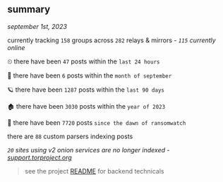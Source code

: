 
## summary
_september 1st, 2023_

currently tracking `158` groups across `282` relays & mirrors - _`115` currently online_

⏲ there have been `47` posts within the `last 24 hours`

🦈 there have been `6` posts within the `month of september`

🪐 there have been `1287` posts within the `last 90 days`

🏚 there have been `3030` posts within the `year of 2023`

🦕 there have been `7720` posts `since the dawn of ransomwatch`

there are `88` custom parsers indexing posts

_`20` sites using v2 onion services are no longer indexed - [support.torproject.org](https://support.torproject.org/onionservices/v2-deprecation/)_

> see the project [README](https://github.com/joshhighet/ransomwatch#ransomwatch--) for backend technicals
